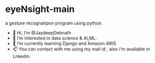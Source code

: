 # eyeNsight-main
a gesture recognatipon program using python.
- 👋 Hi, I’m @JaydeepDebnath
- 👀 I’m interested in data science & AI,ML.
- 🌱 I’m currently learning Django and Amazon AWS
- 📫 You can contact with me using my mail id , also i'm available in Lnkedin.
